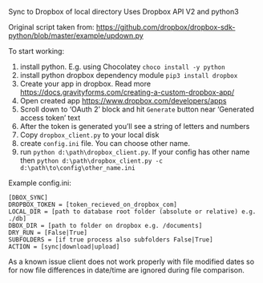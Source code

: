 Sync to Dropbox of local directory
Uses Dropbox API V2 and python3

Original script taken from:
https://github.com/dropbox/dropbox-sdk-python/blob/master/example/updown.py


To start working:
1. install python. E.g. using Chocolatey `choco install -y python`
1. install python dropbox dependency module `pip3 install dropbox`
1. Create your app in dropbox. Read more https://docs.gravityforms.com/creating-a-custom-dropbox-app/
1. Open created app https://www.dropbox.com/developers/apps
1. Scroll down to ‘OAuth 2’ block and hit `Generate` button near ‘Generated access token’ text
1. After the token is generated you’ll see a string of letters and numbers
1. Copy `dropbox_client.py` to your local disk
1. create `config.ini` file. You can choose other name.
1. run `python d:\path\dropbox_client.py`. If your config has other name then `python d:\path\dropbox_client.py -c d:\path\to\config\other_name.ini`

Example config.ini:
```
[DBOX_SYNC]
DROPBOX_TOKEN = [token_recieved_on_dropbox_com]
LOCAL_DIR = [path to database root folder (absolute or relative) e.g. ./db]
DBOX_DIR = [path to folder on dropbox e.g. /documents]
DRY_RUN = [False|True]
SUBFOLDERS = [if true process also subfolders False|True]
ACTION = [sync|download|upload]
```

As a known issue client does not work properly with file modified dates so for now file differences in date/time are ignored during file comparison.